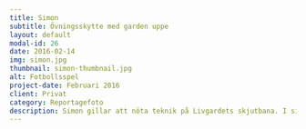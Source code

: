 ```yaml
---
title: Simon
subtitle: Övningsskytte med garden uppe
layout: default
modal-id: 26
date: 2016-02-14
img: simon.jpg
thumbnail: simon-thumbnail.jpg
alt: Fotbollsspel
project-date: Februari 2016
client: Privat
category: Reportagefoto
description: Simon gillar att nöta teknik på Livgardets skjutbana. I sitt arbete som yrkesmilitär instruerar han andra men tiden är oftast knapp för egen träning. Därför samlas han, kollegorna och ett gäng icke ont anande pappfigurer i Livgardets skytteförening för att träna och umgås. Han väntar på sin tävlingslicens. Sen ska han hänga med de andra ut på tävlingar där de möter civila skyttar. Man kan tro att yrkesmilitärerna har en klar fördel men Simon berättar att civilisterna kan träna utan att behöva försvara sig mot kulor i motsatt riktning. Det är som skillnaden mellan boxning och boxercise, civilisterna behöver inte hålla garden. Skyttetävlingarna påminner annars om skidskytte. Utmaningen ligger i att kombinera fysisk ansträngning och precisionsskytte med hög puls. Simons nötande på skjutbanan är precist. Han tränar för att instinktivt reagera när något sker. Rörelserna är snabba och mekaniska. Han kör med anatomiska pricktavlor med utpekade dödliga zoner som han dekorerar med skotthål. Personer på Livgardets skjutbana vet vad det handlar om. Om avtryckaren ska användas så handlar det om att döda eller dödas. Pallar du inte den tanken så ska du göra något annat.
---
```

